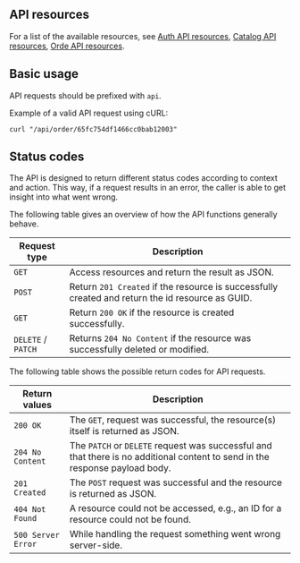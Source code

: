 ## API resources

For a list of the available resources, see
[Auth API resources](AuthApi_resources.md),
[Catalog API resources](CatalogApi_resources.md),
[Orde API resources](OrderApi_resources.md).

## Basic usage

API requests should be prefixed with `api`.

Example of a valid API request using cURL:

```shell
curl "/api/order/65fc754df1466cc0bab12003"
```

## Status codes

The API is designed to return different status codes according to context and
action. This way, if a request results in an error, the caller is able to get
insight into what went wrong.

The following table gives an overview of how the API functions generally behave.

| Request type | Description |
| ------------ | ----------- |
| `GET`   | Access resources and return the result as JSON. |
| `POST`  | Return `201 Created` if the resource is successfully created and return the id resource as GUID. |
| `GET`  | Return `200 OK` if the resource is created successfully.  |
| `DELETE` / `PATCH` | Returns `204 No Content` if the resource was successfully deleted or modified. |

The following table shows the possible return codes for API requests.

| Return values | Description |
| ------------- | ----------- |
| `200 OK` | The `GET`, request was successful, the resource(s) itself is returned as JSON. |
| `204 No Content` | The `PATCH` or `DELETE` request was successful and that there is no additional content to send in the response payload body. |
| `201 Created` | The `POST` request was successful and the resource is returned as JSON. |
| `404 Not Found` | A resource could not be accessed, e.g., an ID for a resource could not be found. |
| `500 Server Error` | While handling the request something went wrong server-side. |
